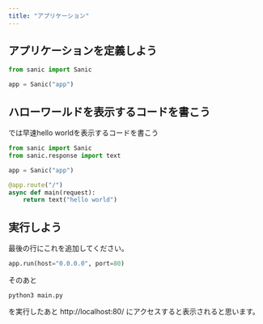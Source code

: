 ```yaml
---
title: "アプリケーション"
---
```


## アプリケーションを定義しよう

```python
from sanic import Sanic

app = Sanic("app")
```

## ハローワールドを表示するコードを書こう

では早速hello worldを表示するコードを書こう

```python
from sanic import Sanic
from sanic.response import text

app = Sanic("app")

@app.route("/")
async def main(request):
    return text("hello world")
```

## 実行しよう

最後の行にこれを追加してください。
```python
app.run(host="0.0.0.0", port=80)
```

そのあと
```shell
python3 main.py
```
を実行したあと http://localhost:80/ にアクセスすると表示されると思います。
